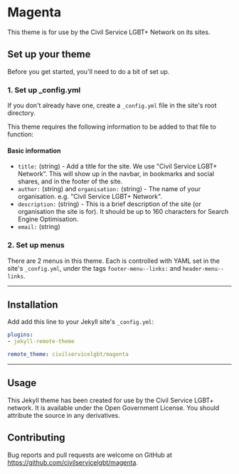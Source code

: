 # Magenta

This theme is for use by the Civil Service LGBT+ Network on its sites.

## Set up your theme

Before you get started, you'll need to do a bit of set up.

### 1. Set up _config.yml

If you don't already have one, create a `_config.yml` file in the site's root directory.

This theme requires the following information to be added to that file to function:

#### Basic information

- `title:` (string) - Add a title for the site. We use "Civil Service LGBT+ Network". This will show up in the navbar, in bookmarks and social shares, and in the footer of the site.
- `author:` (string) and `organisation:` (string) - The name of your organisation. e.g. "Civil Service LGBT+ Network".
- `description:` (string) - This is a brief description of the site (or organisation the site is for). It should be up to 160 characters for Search Engine Optimisation.
- `email:` (string)

### 2. Set up menus

There are 2 menus in this theme. Each is controlled with YAML set in the site's `_config.yml`, under the tags `footer-menu--links:` and `header-menu--links`.

---

## Installation

Add add this line to your Jekyll site's `_config.yml`:

```yaml
plugins:
- jekyll-remote-theme

remote_theme: civilservicelgbt/magenta
```

---

## Usage

This Jekyll theme has been created for use by the Civil Service LGBT+ network. It is available under the Open Government License. You should attribute the source in any derivatives.

## Contributing

Bug reports and pull requests are welcome on GitHub at https://github.com/civilservicelgbt/magenta.